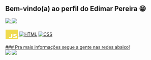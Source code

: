 ## Bem-vindo(a) ao perfil do Edimar Pereira 😁
 <div>
      <a href="https://github.com/edimarpereia86">
      <img height="180em" src="https://github-readme-stats.vercel.app/api? 
      username=devemdobro&show_icons=true&theme=tokyonight&include_all_commits=true&count_private=true"/>
      <img height="180em" src="https://github-readme-stats.vercel.app/api/top-langs/?  
      username=devemdobro&layout=compact&langs_count=6&theme=tokyonight"/>
</div>
<div style="display: inline_block"><br>
     <img align="center" alt="Js" height="30" width="40" 
     src="https://raw.githubusercontent.com/devicons/devicon/master/icons/javascript/javascript-plain.svg">
     <img align="center" alt="HTML" height="30" width="40" 
     src="https://raw.githubusercontent.com/devicons/devicon/master/icons/html5/html5- 
     original.svg">
     <img align="center" alt="CSS" height="30" width="40" src="https://raw.githubusercontent.com/devicons/devicon/master/icons/css3/css3- 
     original.svg">
</div>
 <br>
### Pra mais informações segue a gente nas redes abaixo!
 <div> 
    <a href="https://www.instagram.com/edimarpereira86/" title="Ir para o Instagram" target="_blank">
    <img src="https://img.shields.io/badge/-Instagram-%23E4405F?style=for-the-badge&logo=instagram&logoColor=white"></a>
    <a href="https://www.linkedin.com/in/edimar-pereira-081a37130/" title="Ir para o Linkedin" target="_blank">
    <img src="https://img.shields.io/badge/-LinkedIn-%230077B5?style=for-the-badge&logo=linkedin&logoColor=white"></a>
</div>
